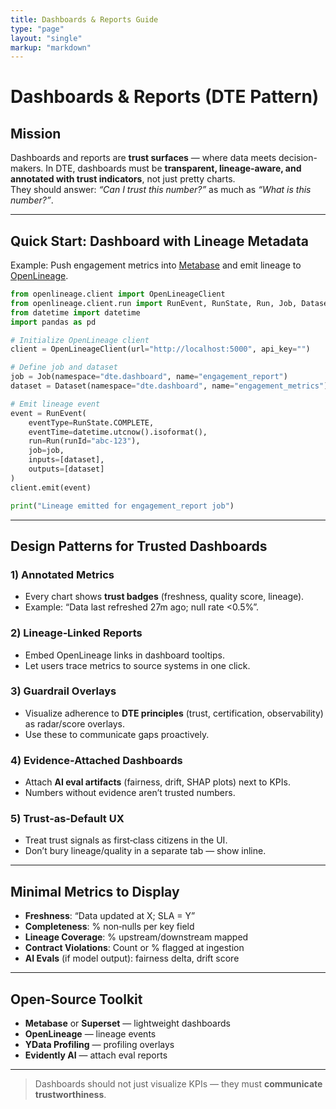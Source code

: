 ```yaml
---
title: Dashboards & Reports Guide
type: "page"
layout: "single"
markup: "markdown"
---
```


# Dashboards & Reports (DTE Pattern)

## Mission

Dashboards and reports are **trust surfaces** — where data meets decision-makers. In DTE, dashboards must be **transparent, lineage‑aware, and annotated with trust indicators**, not just pretty charts.  
They should answer: *“Can I trust this number?”* as much as *“What is this number?”*.

---

## Quick Start: Dashboard with Lineage Metadata

Example: Push engagement metrics into [Metabase](https://github.com/metabase/metabase) and emit lineage to [OpenLineage](https://github.com/OpenLineage/OpenLineage).

```python
from openlineage.client import OpenLineageClient
from openlineage.client.run import RunEvent, RunState, Run, Job, Dataset
from datetime import datetime
import pandas as pd

# Initialize OpenLineage client
client = OpenLineageClient(url="http://localhost:5000", api_key="")

# Define job and dataset
job = Job(namespace="dte.dashboard", name="engagement_report")
dataset = Dataset(namespace="dte.dashboard", name="engagement_metrics")

# Emit lineage event
event = RunEvent(
    eventType=RunState.COMPLETE,
    eventTime=datetime.utcnow().isoformat(),
    run=Run(runId="abc-123"),
    job=job,
    inputs=[dataset],
    outputs=[dataset]
)
client.emit(event)

print("Lineage emitted for engagement_report job")
```

---

## Design Patterns for Trusted Dashboards

### 1) Annotated Metrics
- Every chart shows **trust badges** (freshness, quality score, lineage).  
- Example: “Data last refreshed 27m ago; null rate <0.5%”.  

### 2) Lineage‑Linked Reports
- Embed OpenLineage links in dashboard tooltips.  
- Let users trace metrics to source systems in one click.  

### 3) Guardrail Overlays
- Visualize adherence to **DTE principles** (trust, certification, observability) as radar/score overlays.  
- Use these to communicate gaps proactively.  

### 4) Evidence‑Attached Dashboards
- Attach **AI eval artifacts** (fairness, drift, SHAP plots) next to KPIs.  
- Numbers without evidence aren’t trusted numbers.  

### 5) Trust‑as‑Default UX
- Treat trust signals as first‑class citizens in the UI.  
- Don’t bury lineage/quality in a separate tab — show inline.  

---

## Minimal Metrics to Display

- **Freshness**: “Data updated at X; SLA = Y”  
- **Completeness**: % non‑nulls per key field  
- **Lineage Coverage**: % upstream/downstream mapped  
- **Contract Violations**: Count or % flagged at ingestion  
- **AI Evals** (if model output): fairness delta, drift score  

---

## Open‑Source Toolkit

- **Metabase** or **Superset** — lightweight dashboards  
- **OpenLineage** — lineage events  
- **YData Profiling** — profiling overlays  
- **Evidently AI** — attach eval reports  

---

> Dashboards should not just visualize KPIs — they must **communicate trustworthiness**.  
